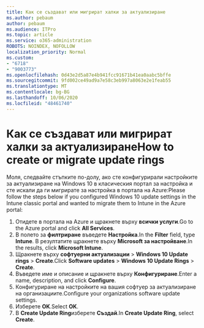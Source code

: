 ```yaml
---
title: Как се създават или мигрират халки за актуализиране
ms.author: pebaum
author: pebaum
ms.audience: ITPro
ms.topic: article
ms.service: o365-administration
ROBOTS: NOINDEX, NOFOLLOW
localization_priority: Normal
ms.custom:
- "6718"
- "9003773"
ms.openlocfilehash: 0d43e2d5a87e4b941fcc91671b41ea0aabc5bffe
ms.sourcegitcommit: 9fd002ce49ad9a7e58c3eb997a8063e2e1feab55
ms.translationtype: MT
ms.contentlocale: bg-BG
ms.lasthandoff: 10/06/2020
ms.locfileid: "48461740"
---
```

# <a name="how-to-create-or-migrate-update-rings"></a><span data-ttu-id="702b3-102">Как се създават или мигрират халки за актуализиране</span><span class="sxs-lookup"><span data-stu-id="702b3-102">How to create or migrate update rings</span></span>

<span data-ttu-id="702b3-103">Моля, следвайте стъпките по-долу, ако сте конфигурирали настройките за актуализиране на Windows 10 в класическия портал за настройка и сте искали да ги мигрирате за настройка в портала на Azure:</span><span class="sxs-lookup"><span data-stu-id="702b3-103">Please follow the steps below if you configured Windows 10 update settings in the Intune classic portal and wanted to migrate them to Intune in the Azure portal:</span></span>

1. <span data-ttu-id="702b3-104">Отидете в портала на Azure и щракнете върху **всички услуги**.</span><span class="sxs-lookup"><span data-stu-id="702b3-104">Go to the Azure portal and click **All Services**.</span></span>
2. <span data-ttu-id="702b3-105">В полето за **филтриране** въведете **Настройка**.</span><span class="sxs-lookup"><span data-stu-id="702b3-105">In the **Filter** field, type **Intune**.</span></span> <span data-ttu-id="702b3-106">В резултатите щракнете върху **Microsoft за настройване**.</span><span class="sxs-lookup"><span data-stu-id="702b3-106">In the results, click **Microsoft Intune**.</span></span>
3. <span data-ttu-id="702b3-107">Щракнете върху **софтуерни актуализации**  >  **Windows 10 Update rings**  >  **Create**.</span><span class="sxs-lookup"><span data-stu-id="702b3-107">Click **Software updates** > **Windows 10 Update Rings** > **Create**.</span></span>
4. <span data-ttu-id="702b3-108">Въведете име и описание и щракнете върху **Конфигуриране**.</span><span class="sxs-lookup"><span data-stu-id="702b3-108">Enter a name, description, and click **Configure**.</span></span>
5. <span data-ttu-id="702b3-109">Конфигуриране на настройките на вашия софтуер за актуализиране на организациите.</span><span class="sxs-lookup"><span data-stu-id="702b3-109">Configure your organizations software update settings.</span></span>
6. <span data-ttu-id="702b3-110">Изберете **OK**.</span><span class="sxs-lookup"><span data-stu-id="702b3-110">Select **OK**.</span></span>
7. <span data-ttu-id="702b3-111">В **Create Update Ring**изберете **Създай**.</span><span class="sxs-lookup"><span data-stu-id="702b3-111">In **Create Update Ring**, select **Create**.</span></span>
